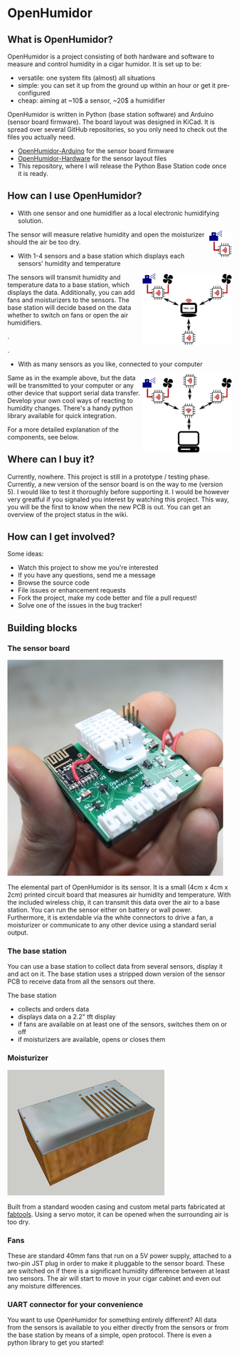 # OpenHumidor

## What is OpenHumidor?
OpenHumidor is a project consisting of both hardware and software to measure and control humidity in a cigar humidor. 
It is set up to be:
* versatile: one system fits (almost) all situations
* simple: you can set it up from the ground up within an hour or get it pre-configured
* cheap: aiming at ~10$ a sensor, ~20$ a humidifier

OpenHumidor is written in Python (base station software) and Arduino (sensor board firmware). The board layout was designed in KiCad. It is spread over several GitHub repositories, so you only need to check out the files you actually need. 
* [OpenHumidor-Arduino](https://github.com/sharst/OpenHumidor-Arduino) for the sensor board firmware
* [OpenHumidor-Hardware](https://github.com/sharst/OpenHumidor-Hardware) for the sensor layout files
* This repository, where I will release the Python Base Station code once it is ready. 

## How can I use OpenHumidor?
* With one sensor and one humidifier as a local electronic humidifying solution. 
<img src="https://github.com/sharst/OpenHumidor/blob/master/wiki_images/OH-usecase-single.png" width=50 align="right">

The sensor will measure relative humidity and open the moisturizer should the air be too dry.
 

* With 1-4 sensors and a base station which displays each sensors' humidity and temperature
<img src="https://github.com/sharst/OpenHumidor/blob/master/wiki_images/OH-usecase-base.png"  width=200 align="right">

The sensors will transmit humidity and temperature data to a base station, which displays the data. Additionally, you can add fans and moisturizers to the sensors. The base station will decide based on the data whether to switch on fans or open the air humidifiers.

.

.

* With as many sensors as you like, connected to your computer
<img src="https://github.com/sharst/OpenHumidor/blob/master/wiki_images/OH-usecase-pc.png"  width=200 align="right">

Same as in the example above, but the data will be transmitted to your computer or any other device that support serial data transfer. Develop your own cool ways of reacting to humidity changes. There's a handy python library available for quick integration.

For a more detailed explanation of the components, see below. 

## Where can I buy it?
Currently, nowhere. This project is still in a prototype / testing phase. Currently, a new version of the sensor board is on the way to me (version 5). I would like to test it thoroughly before supporting it. 
I would be however very greatful if you signaled you interest by watching this project. This way, you will be the first to know when the new PCB is out. You can get an overview of the project status in the wiki.

## How can I get involved?
Some ideas:
* Watch this project to show me you're interested
* If you have any questions, send me a message
* Browse the source code
* File issues or enhancement requests
* Fork the project, make my code better and file a pull request!
* Solve one of the issues in the bug tracker!

## Building blocks

### The sensor board
![The sensor PCB](https://github.com/sharst/OpenHumidor/blob/master/wiki_images/OH-sensor.jpg)

The elemental part of OpenHumidor is its sensor. It is a small (4cm x 4cm x 2cm) printed circuit board that measures air humidity and temperature. With the included wireless chip, it can transmit this data over the air to a base station. You can run the sensor either on battery or wall power. Furthermore, it is extendable via the white connectors to drive a fan, a moisturizer or communicate to any other device using a standard serial output. 

### The base station
You can use a base station to collect data from several sensors, display it and act on it. The base station uses a stripped down version of the sensor PCB to receive data from all the sensors out there.

The base station
* collects and orders data
* displays data on a 2.2" tft display
* if fans are available on at least one of the sensors, switches them on or off
* if moisturizers are available, opens or closes them


### Moisturizer
![The moisturizer](https://github.com/sharst/OpenHumidor/blob/master/wiki_images/OH-moisturizer.png)

Built from a standard wooden casing and custom metal parts fabricated at [fabtools](http://www.fabtools.de). Using a servo motor, it can be opened when the surrounding air is too dry.

### Fans
These are standard 40mm fans that run on a 5V power supply, attached to a two-pin JST plug in order to make it pluggable to the sensor board. These are switched on if there is a significant humidity difference between at least two sensors. The air will start to move in your cigar cabinet and even out any moisture differences.

### UART connector for your convenience
You want to use OpenHumidor for something entirely different? All data from the sensors is available to you either directly from the sensors or from the base station by means of a simple, open protocol. There is even a python library to get you started!


